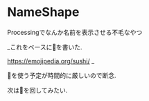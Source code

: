 # NameShape
Processingでなんか名前を表示させる不毛なやつ

_これをベースに🍣を書いた.

https://emojipedia.org/sushi/ _

🍣を使う予定が時間的に厳しいので断念.

次は🍣を回してみたい.
